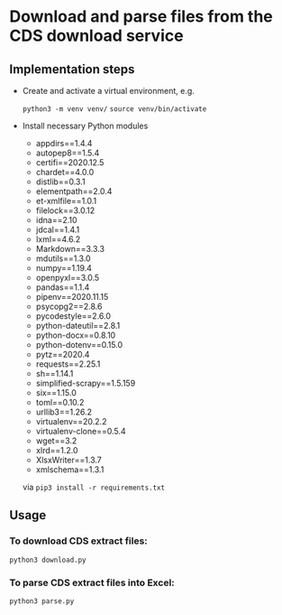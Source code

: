 # Download and parse files from the CDS download service

## Implementation steps

- Create and activate a virtual environment, e.g.

  `python3 -m venv venv/`
  `source venv/bin/activate`

- Install necessary Python modules 

  - appdirs==1.4.4
  - autopep8==1.5.4
  - certifi==2020.12.5
  - chardet==4.0.0
  - distlib==0.3.1
  - elementpath==2.0.4
  - et-xmlfile==1.0.1
  - filelock==3.0.12
  - idna==2.10
  - jdcal==1.4.1
  - lxml==4.6.2
  - Markdown==3.3.3
  - mdutils==1.3.0
  - numpy==1.19.4
  - openpyxl==3.0.5
  - pandas==1.1.4
  - pipenv==2020.11.15
  - psycopg2==2.8.6
  - pycodestyle==2.6.0
  - python-dateutil==2.8.1
  - python-docx==0.8.10
  - python-dotenv==0.15.0
  - pytz==2020.4
  - requests==2.25.1
  - sh==1.14.1
  - simplified-scrapy==1.5.159
  - six==1.15.0
  - toml==0.10.2
  - urllib3==1.26.2
  - virtualenv==20.2.2
  - virtualenv-clone==0.5.4
  - wget==3.2
  - xlrd==1.2.0
  - XlsxWriter==1.3.7
  - xmlschema==1.3.1


  via `pip3 install -r requirements.txt`

## Usage

### To download CDS extract files:
`python3 download.py`

### To parse CDS extract files into Excel:
`python3 parse.py`
